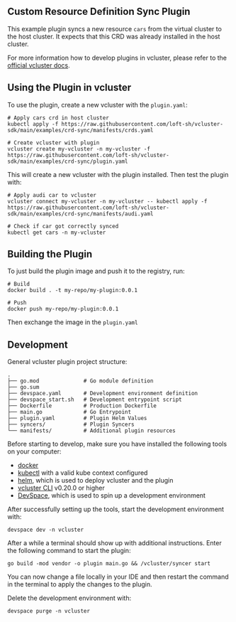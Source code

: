 ## Custom Resource Definition Sync Plugin

This example plugin syncs a new resource `cars` from the virtual cluster to the host cluster. It expects that this CRD was already installed in the host cluster. 

For more information how to develop plugins in vcluster, please refer to the [official vcluster docs](https://www.vcluster.com/docs/plugins/overview).

## Using the Plugin in vcluster

To use the plugin, create a new vcluster with the `plugin.yaml`:

```
# Apply cars crd in host cluster
kubectl apply -f https://raw.githubusercontent.com/loft-sh/vcluster-sdk/main/examples/crd-sync/manifests/crds.yaml

# Create vcluster with plugin
vcluster create my-vcluster -n my-vcluster -f https://raw.githubusercontent.com/loft-sh/vcluster-sdk/main/examples/crd-sync/plugin.yaml
```

This will create a new vcluster with the plugin installed. Then test the plugin with:

```
# Apply audi car to vcluster
vcluster connect my-vcluster -n my-vcluster -- kubectl apply -f https://raw.githubusercontent.com/loft-sh/vcluster-sdk/main/examples/crd-sync/manifests/audi.yaml

# Check if car got correctly synced
kubectl get cars -n my-vcluster
```

## Building the Plugin
To just build the plugin image and push it to the registry, run:
```
# Build
docker build . -t my-repo/my-plugin:0.0.1

# Push
docker push my-repo/my-plugin:0.0.1
```

Then exchange the image in the `plugin.yaml`

## Development

General vcluster plugin project structure:
```
.
├── go.mod              # Go module definition
├── go.sum
├── devspace.yaml       # Development environment definition
├── devspace_start.sh   # Development entrypoint script
├── Dockerfile          # Production Dockerfile 
├── main.go             # Go Entrypoint
├── plugin.yaml         # Plugin Helm Values
├── syncers/            # Plugin Syncers
└── manifests/          # Additional plugin resources
```

Before starting to develop, make sure you have installed the following tools on your computer:
- [docker](https://docs.docker.com/) 
- [kubectl](https://kubernetes.io/docs/tasks/tools/) with a valid kube context configured
- [helm](https://helm.sh/docs/intro/install/), which is used to deploy vcluster and the plugin
- [vcluster CLI](https://www.vcluster.com/docs/getting-started/setup) v0.20.0 or higher
- [DevSpace](https://devspace.sh/cli/docs/quickstart), which is used to spin up a development environment 

After successfully setting up the tools, start the development environment with:
```
devspace dev -n vcluster
```

After a while a terminal should show up with additional instructions. Enter the following command to start the plugin:
```
go build -mod vendor -o plugin main.go && /vcluster/syncer start
```

You can now change a file locally in your IDE and then restart the command in the terminal to apply the changes to the plugin.

Delete the development environment with:
```
devspace purge -n vcluster
```
